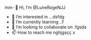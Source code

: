mm- 👋 Hi, I’m @LuneRogeNJJ
- 👀 I’m interested in ...dsfdg
- 🌱 I’m currently learning ..f
- 💞️ I’m looking to collaborate on .fgsda
- 📫 How to reach me nghjgsçç
x
<!---
LuneRog/LuneRog is a ✨ special ✨ repository because its `README.md` (this file) appears on your GitHub profile.
You can click the Preview link to take a look at your changes.
--->
